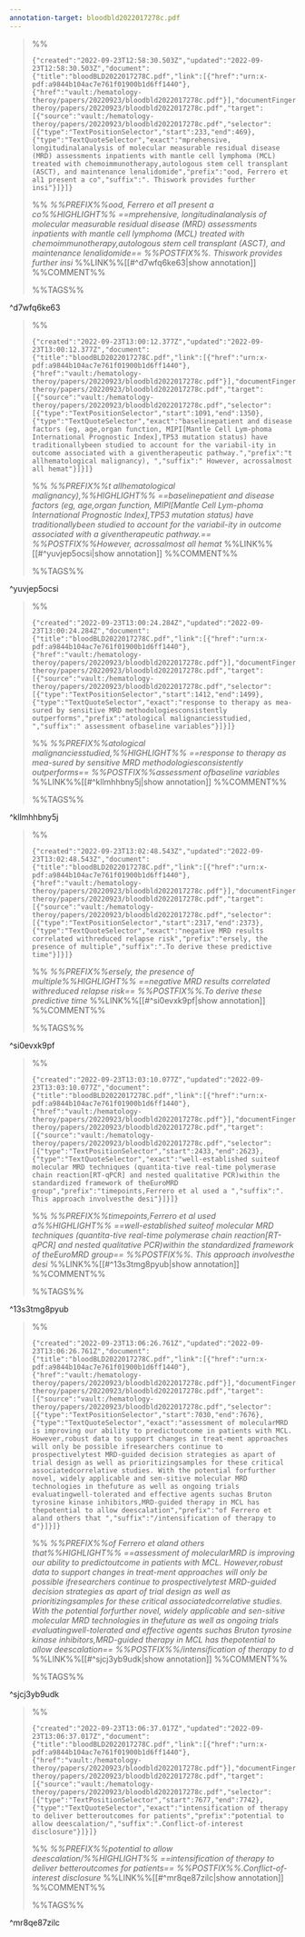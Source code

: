 ```yaml
---
annotation-target: bloodbld2022017278c.pdf
---
```



>%%
>```annotation-json
>{"created":"2022-09-23T12:58:30.503Z","updated":"2022-09-23T12:58:30.503Z","document":{"title":"bloodBLD2022017278C.pdf","link":[{"href":"urn:x-pdf:a9844b104ac7e761f01900b1d6ff1440"},{"href":"vault:/hematology-theroy/papers/20220923/bloodbld2022017278c.pdf"}],"documentFingerprint":"a9844b104ac7e761f01900b1d6ff1440"},"uri":"vault:/hematology-theroy/papers/20220923/bloodbld2022017278c.pdf","target":[{"source":"vault:/hematology-theroy/papers/20220923/bloodbld2022017278c.pdf","selector":[{"type":"TextPositionSelector","start":233,"end":469},{"type":"TextQuoteSelector","exact":"mprehensive, longitudinalanalysis of molecular measurable residual disease (MRD) assessments inpatients with mantle cell lymphoma (MCL) treated with chemoimmunotherapy,autologous stem cell transplant (ASCT), and maintenance lenalidomide","prefix":"ood, Ferrero et al1 present a co","suffix":". Thiswork provides further insi"}]}]}
>```
>%%
>*%%PREFIX%%ood, Ferrero et al1 present a co%%HIGHLIGHT%% ==mprehensive, longitudinalanalysis of molecular measurable residual disease (MRD) assessments inpatients with mantle cell lymphoma (MCL) treated with chemoimmunotherapy,autologous stem cell transplant (ASCT), and maintenance lenalidomide== %%POSTFIX%%. Thiswork provides further insi*
>%%LINK%%[[#^d7wfq6ke63|show annotation]]
>%%COMMENT%%
>
>%%TAGS%%
>
^d7wfq6ke63



>%%
>```annotation-json
>{"created":"2022-09-23T13:00:12.377Z","updated":"2022-09-23T13:00:12.377Z","document":{"title":"bloodBLD2022017278C.pdf","link":[{"href":"urn:x-pdf:a9844b104ac7e761f01900b1d6ff1440"},{"href":"vault:/hematology-theroy/papers/20220923/bloodbld2022017278c.pdf"}],"documentFingerprint":"a9844b104ac7e761f01900b1d6ff1440"},"uri":"vault:/hematology-theroy/papers/20220923/bloodbld2022017278c.pdf","target":[{"source":"vault:/hematology-theroy/papers/20220923/bloodbld2022017278c.pdf","selector":[{"type":"TextPositionSelector","start":1091,"end":1350},{"type":"TextQuoteSelector","exact":"baselinepatient and disease factors (eg, age,organ function, MIPI[Mantle Cell Lym-phoma International Prognostic Index],TP53 mutation status) have traditionallybeen studied to account for the variabil-ity in outcome associated with a giventherapeutic pathway.","prefix":"t allhematological malignancy), ","suffix":" However, acrossalmost all hemat"}]}]}
>```
>%%
>*%%PREFIX%%t allhematological malignancy),%%HIGHLIGHT%% ==baselinepatient and disease factors (eg, age,organ function, MIPI[Mantle Cell Lym-phoma International Prognostic Index],TP53 mutation status) have traditionallybeen studied to account for the variabil-ity in outcome associated with a giventherapeutic pathway.== %%POSTFIX%%However, acrossalmost all hemat*
>%%LINK%%[[#^yuvjep5ocsi|show annotation]]
>%%COMMENT%%
>
>%%TAGS%%
>
^yuvjep5ocsi


>%%
>```annotation-json
>{"created":"2022-09-23T13:00:24.284Z","updated":"2022-09-23T13:00:24.284Z","document":{"title":"bloodBLD2022017278C.pdf","link":[{"href":"urn:x-pdf:a9844b104ac7e761f01900b1d6ff1440"},{"href":"vault:/hematology-theroy/papers/20220923/bloodbld2022017278c.pdf"}],"documentFingerprint":"a9844b104ac7e761f01900b1d6ff1440"},"uri":"vault:/hematology-theroy/papers/20220923/bloodbld2022017278c.pdf","target":[{"source":"vault:/hematology-theroy/papers/20220923/bloodbld2022017278c.pdf","selector":[{"type":"TextPositionSelector","start":1412,"end":1499},{"type":"TextQuoteSelector","exact":"response to therapy as mea-sured by sensitive MRD methodologiesconsistently outperforms","prefix":"atological malignanciesstudied, ","suffix":" assessment ofbaseline variables"}]}]}
>```
>%%
>*%%PREFIX%%atological malignanciesstudied,%%HIGHLIGHT%% ==response to therapy as mea-sured by sensitive MRD methodologiesconsistently outperforms== %%POSTFIX%%assessment ofbaseline variables*
>%%LINK%%[[#^kllmhhbny5j|show annotation]]
>%%COMMENT%%
>
>%%TAGS%%
>
^kllmhhbny5j


>%%
>```annotation-json
>{"created":"2022-09-23T13:02:48.543Z","updated":"2022-09-23T13:02:48.543Z","document":{"title":"bloodBLD2022017278C.pdf","link":[{"href":"urn:x-pdf:a9844b104ac7e761f01900b1d6ff1440"},{"href":"vault:/hematology-theroy/papers/20220923/bloodbld2022017278c.pdf"}],"documentFingerprint":"a9844b104ac7e761f01900b1d6ff1440"},"uri":"vault:/hematology-theroy/papers/20220923/bloodbld2022017278c.pdf","target":[{"source":"vault:/hematology-theroy/papers/20220923/bloodbld2022017278c.pdf","selector":[{"type":"TextPositionSelector","start":2317,"end":2373},{"type":"TextQuoteSelector","exact":"negative MRD results correlated withreduced relapse risk","prefix":"ersely, the presence of multiple","suffix":".To derive these predictive time"}]}]}
>```
>%%
>*%%PREFIX%%ersely, the presence of multiple%%HIGHLIGHT%% ==negative MRD results correlated withreduced relapse risk== %%POSTFIX%%.To derive these predictive time*
>%%LINK%%[[#^si0evxk9pf|show annotation]]
>%%COMMENT%%
>
>%%TAGS%%
>
^si0evxk9pf


>%%
>```annotation-json
>{"created":"2022-09-23T13:03:10.077Z","updated":"2022-09-23T13:03:10.077Z","document":{"title":"bloodBLD2022017278C.pdf","link":[{"href":"urn:x-pdf:a9844b104ac7e761f01900b1d6ff1440"},{"href":"vault:/hematology-theroy/papers/20220923/bloodbld2022017278c.pdf"}],"documentFingerprint":"a9844b104ac7e761f01900b1d6ff1440"},"uri":"vault:/hematology-theroy/papers/20220923/bloodbld2022017278c.pdf","target":[{"source":"vault:/hematology-theroy/papers/20220923/bloodbld2022017278c.pdf","selector":[{"type":"TextPositionSelector","start":2433,"end":2623},{"type":"TextQuoteSelector","exact":"well-established suiteof molecular MRD techniques (quantita-tive real-time polymerase chain reaction[RT-qPCR] and nested qualitative PCR)within the standardized framework of theEuroMRD group","prefix":"timepoints,Ferrero et al used a ","suffix":". This approach involvesthe desi"}]}]}
>```
>%%
>*%%PREFIX%%timepoints,Ferrero et al used a%%HIGHLIGHT%% ==well-established suiteof molecular MRD techniques (quantita-tive real-time polymerase chain reaction[RT-qPCR] and nested qualitative PCR)within the standardized framework of theEuroMRD group== %%POSTFIX%%. This approach involvesthe desi*
>%%LINK%%[[#^13s3tmg8pyub|show annotation]]
>%%COMMENT%%
>
>%%TAGS%%
>
^13s3tmg8pyub


>%%
>```annotation-json
>{"created":"2022-09-23T13:06:26.761Z","updated":"2022-09-23T13:06:26.761Z","document":{"title":"bloodBLD2022017278C.pdf","link":[{"href":"urn:x-pdf:a9844b104ac7e761f01900b1d6ff1440"},{"href":"vault:/hematology-theroy/papers/20220923/bloodbld2022017278c.pdf"}],"documentFingerprint":"a9844b104ac7e761f01900b1d6ff1440"},"uri":"vault:/hematology-theroy/papers/20220923/bloodbld2022017278c.pdf","target":[{"source":"vault:/hematology-theroy/papers/20220923/bloodbld2022017278c.pdf","selector":[{"type":"TextPositionSelector","start":7030,"end":7676},{"type":"TextQuoteSelector","exact":"assessment of molecularMRD is improving our ability to predictoutcome in patients with MCL. However,robust data to support changes in treat-ment approaches will only be possible ifresearchers continue to prospectivelytest MRD-guided decision strategies as apart of trial design as well as prioritizingsamples for these critical associatedcorrelative studies. With the potential forfurther novel, widely applicable and sen-sitive molecular MRD technologies in thefuture as well as ongoing trials evaluatingwell-tolerated and effective agents suchas Bruton tyrosine kinase inhibitors,MRD-guided therapy in MCL has thepotential to allow deescalation","prefix":"of Ferrero et aland others that ","suffix":"/intensification of therapy to d"}]}]}
>```
>%%
>*%%PREFIX%%of Ferrero et aland others that%%HIGHLIGHT%% ==assessment of molecularMRD is improving our ability to predictoutcome in patients with MCL. However,robust data to support changes in treat-ment approaches will only be possible ifresearchers continue to prospectivelytest MRD-guided decision strategies as apart of trial design as well as prioritizingsamples for these critical associatedcorrelative studies. With the potential forfurther novel, widely applicable and sen-sitive molecular MRD technologies in thefuture as well as ongoing trials evaluatingwell-tolerated and effective agents suchas Bruton tyrosine kinase inhibitors,MRD-guided therapy in MCL has thepotential to allow deescalation== %%POSTFIX%%/intensification of therapy to d*
>%%LINK%%[[#^sjcj3yb9udk|show annotation]]
>%%COMMENT%%
>
>%%TAGS%%
>
^sjcj3yb9udk


>%%
>```annotation-json
>{"created":"2022-09-23T13:06:37.017Z","updated":"2022-09-23T13:06:37.017Z","document":{"title":"bloodBLD2022017278C.pdf","link":[{"href":"urn:x-pdf:a9844b104ac7e761f01900b1d6ff1440"},{"href":"vault:/hematology-theroy/papers/20220923/bloodbld2022017278c.pdf"}],"documentFingerprint":"a9844b104ac7e761f01900b1d6ff1440"},"uri":"vault:/hematology-theroy/papers/20220923/bloodbld2022017278c.pdf","target":[{"source":"vault:/hematology-theroy/papers/20220923/bloodbld2022017278c.pdf","selector":[{"type":"TextPositionSelector","start":7677,"end":7742},{"type":"TextQuoteSelector","exact":"intensification of therapy to deliver betteroutcomes for patients","prefix":"potential to allow deescalation/","suffix":".Conflict-of-interest disclosure"}]}]}
>```
>%%
>*%%PREFIX%%potential to allow deescalation/%%HIGHLIGHT%% ==intensification of therapy to deliver betteroutcomes for patients== %%POSTFIX%%.Conflict-of-interest disclosure*
>%%LINK%%[[#^mr8qe87zilc|show annotation]]
>%%COMMENT%%
>
>%%TAGS%%
>
^mr8qe87zilc
